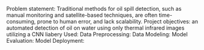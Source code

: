 Problem statement: Traditional methods for oil spill detection, such as manual monitoring and satellite-based techniques, are often time-consuming, prone to human error, and lack scalability.
Project objectives: an automated detection of oil on water using only thermal infrared images utilizing a CNN
liabery Used:
Data Preprocessing:
Data Modeling:
Model Evaluation:
Model Deployment:
